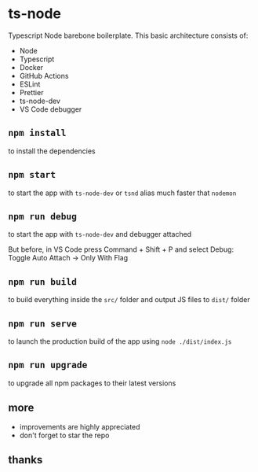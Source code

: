 # ts-node

Typescript Node barebone boilerplate. This basic architecture consists of:

- Node
- Typescript
- Docker
- GitHub Actions
- ESLint
- Prettier
- ts-node-dev
- VS Code debugger

## `npm install`

to install the dependencies

## `npm start`

to start the app with `ts-node-dev` or `tsnd` alias
much faster that `nodemon`

## `npm run debug`

to start the app with `ts-node-dev` and debugger attached

But before, in VS Code press Command + Shift + P and select Debug: Toggle Auto Attach -> Only With Flag

## `npm run build`

to build everything inside the `src/` folder and output JS files to `dist/` folder

## `npm run serve`

to launch the production build of the app using `node ./dist/index.js`

## `npm run upgrade`

to upgrade all npm packages to their latest versions

## more

- improvements are highly appreciated
- don't forget to star the repo

## thanks
